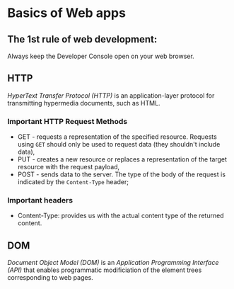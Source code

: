 # Basics of Web apps

## The 1st rule of web development: 
Always keep the Developer Console open on your web browser.

## HTTP
*HyperText Transfer Protocol (HTTP)* is an application-layer protocol for transmitting hypermedia documents, such as HTML.

### Important HTTP Request Methods

* GET - requests a representation of the specified resource. Requests using `GET` should only be used to request data (they shouldn't include data),
* PUT - creates a new resource or replaces a representation of the target resource with the request payload,
* POST - sends data to the server. The type of the body of the request is indicated by the `Content-Type` header;

### Important headers

* Content-Type: provides us with the actual content type of the returned content.

## DOM
*Document Object Model (DOM)* is an *Application Programming Interface (API)* that enables programmatic modificiation of the element trees corresponding to web pages.
